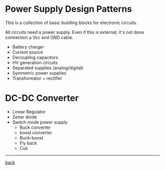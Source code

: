 # Power Supply Design Patterns

This is a collection of basic building blocks for electronic circuits.

All circuits need a power supply.
Even if this is external, it's not done connection a Vcc and GND cable.

- Battery charger
- Current source 
- Decoupling capacitors
- HV generation circuits
- Separated supplies (analog/digital)
- Symmetric power supplies
- Transformator + rectifier

# DC-DC Converter

- Linear Regulator
- Zener diode
- Switch mode power supply
  - Buck converter
  - boost converter
  - Buck-boost
  - Fly back
  - Cuk

--- 

[back](../README.md)